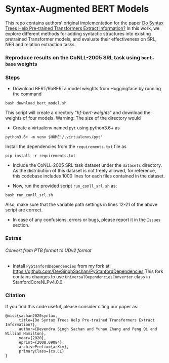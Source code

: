 Syntax-Augmented BERT Models
============================

This repo contains authors' original implementation for the paper [Do Syntax Trees Help Pre-trained Transformers Extract Information?](https://arxiv.org/abs/2008.09084) In this work, we explore different methods for adding syntactic structures into existing pretrained Transformer models, and evaluate their effectiveness on SRL, NER and relation extraction tasks.

### Reproduce results on the CoNLL-2005 SRL task using `bert-base` weights

### Steps
* Download BERT/RoBERTa model weights from Huggingface by running the command
```
bash download_bert_model.sh
```
This script will create a directory "*hf-bert-weights*" and download the weights of four models. 
Warning: The size of the directory would

* Create a virtualenv named `pyt` using python3.6+ as
```
python3.6+ -m venv $HOME'/.virtualenvs/pyt'
```
Install the dependencies from the `requirements.txt` file as
```
pip install -r requirements.txt
```

* Include the CoNLL-2005 SRL task dataset under the `datasets` directory. 
As the distribution of this dataset is not freely allowed, for reference, this codebase includes 1000 lines for each files contained in the dataset.  

* Now, run the provided script `run_conll_srl.sh` as:
```
bash run_conll_srl.sh
```
Also, make sure that the variable path settings in lines 12-21 of the above script are correct.

* In case of any confusions, errors or bugs, please report it in the `Issues` section.

### Extras
###### Convert from PTB format to UDv2 format
* Install `PyStanfordDependencies` from my fork at: https://github.com/DevSinghSachan/PyStanfordDependencies
  This fork contains changes to use `UniversalDependenciesConverter` class in StanfordCoreNLPv4.0.0.

### Citation
If you find this code useful, please consider citing our paper as:
```
@misc{sachan2020syntax,
      title={Do Syntax Trees Help Pre-trained Transformers Extract Information?}, 
      author={Devendra Singh Sachan and Yuhao Zhang and Peng Qi and William Hamilton},
      year={2020},
      eprint={2008.09084},
      archivePrefix={arXiv},
      primaryClass={cs.CL}
}
```
